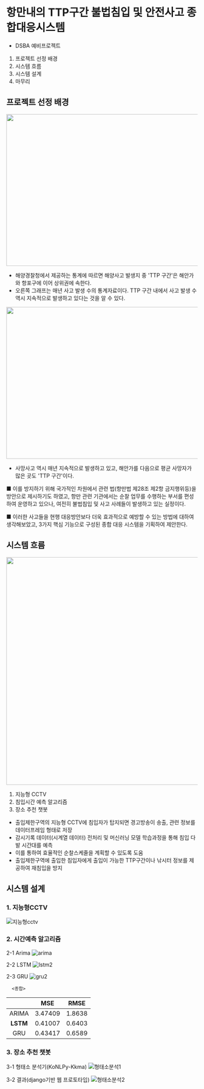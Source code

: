  # 항만내의 TTP구간 불법침입 및 안전사고 종합대응시스템   
    
 - DSBA 예비프로젝트
 1. 프로젝트 선정 배경
 2. 시스템 흐름
 3. 시스템 설계
 4. 마무리

 ## 프로젝트 선정 배경
<img src="https://github.com/jong4499/DSBA_pre_PJT/assets/141287150/0dd1c4dd-9c88-443f-99fc-1e82f95270d9" width=700 height = 400/>   

- 해양경찰청에서 제공하는 통계에 따르면 해양사고 발생지 중 'TTP 구간'은 해안가와 항포구에 이어 상위권에 속한다.
- 오른쪽 그래프는 매년 사고 발생 수의 통계자료이다. TTP 구간 내에서 사고 발생 수 역시 지속적으로 발생하고 있다는 것을 알 수 있다.
   
<img src = "https://github.com/jong4499/DSBA_pre_PJT/assets/141287150/f77d3091-cfef-4285-b310-48a8605107e2" width = 700 height = 400/>   

- 사망사고 역시 매년 지속적으로 발생하고 있고, 해안가를 다음으로 평균 사망자가 많은 곳도 'TTP 구간'이다.
   
■ 이를 방지하기 위해 국가적인 차원에서 관련 법(항만법 제28조 제2항 금지행위등)을 방안으로 제시하기도 하였고, 항만 관련 기관에서는 순찰 업무를 수행하는 부서를 편성하여 운영하고 있으나, 여전히 불법침입 및 사고 사례들이 발생하고 있는 실정이다.
   
■ 이러한 사고들을 현행 대응방안보다 더욱 효과적으로 예방할 수 있는 방법에 대하여 생각해보았고, 3가지 핵심 기능으로 구성된 종합 대응 시스템을 기획하여 제안한다.
   
 ## 시스템 흐름
 <img src = "https://github.com/jong4499/DSBA_pre_PJT/assets/141287150/0726fb2a-dc8b-48bd-992a-b6a3739fe4ae" width = 700 height=600/>

1) 지능형 CCTV
2) 침입시간 예측 알고리즘
3) 장소 추천 챗봇   
- 출입제한구역의 지능형 CCTV에 침입자가 탑지되면 경고방송이 송출, 관련 정보를 데이터프레임 형태로 저장
- 감시기록 데이터(시계열 데이터) 전처리 및 머신러닝 모델 학습과정을 통해 침입 다발 시간대를 예측
- 이를 통하여 효율적인 순찰스케줄을 계획할 수 있도록 도움
- 출입제한구역에 출입한 침입자에게 출입이 가능한 TTP구간이나 낚시터 정보를 제공하여 재침입을 방지

## 시스템 설계
### 1. 지능형CCTV
![지능형cctv](https://github.com/jong4499/DSBA_pre_PJT/assets/141287150/4409956b-0c8a-4a47-b167-e10527b1e6fc)

### 2. 시간예측 알고리즘
2-1 Arima
![arima](https://github.com/jong4499/DSBA_pre_PJT/assets/141287150/19c46216-f20a-4451-a6d1-d6cba037709f)

2-2 LSTM
![lstm2](https://github.com/jong4499/DSBA_pre_PJT/assets/141287150/492ffe84-a3fe-40c2-b8a2-9ce0280f9c83)

2-3 GRU
![gru2](https://github.com/jong4499/DSBA_pre_PJT/assets/141287150/1afa8177-1f9d-48e8-aa31-fe1df1fac6a0)

      <종합>
||MSE|RMSE|
|:---:|:---:|:---:|
|ARIMA|3.47409|1.8638|
|**LSTM**|0.41007|0.6403|
|GRU|0.43417|0.6589|

   
### 3. 장소 추천 챗봇
   
3-1 형태소 분석기(KoNLPy-Kkma)
![형태소분석1](https://github.com/jong4499/DSBA_pre_PJT/assets/141287150/2b92986c-ae5d-4ae5-b6f3-5c4e2420cb34)


3-2 결과(django기반 웹 프로토타입)
![형태소분석2](https://github.com/jong4499/DSBA_pre_PJT/assets/141287150/1e478862-e69b-43e6-9062-9e7a1f942516)

